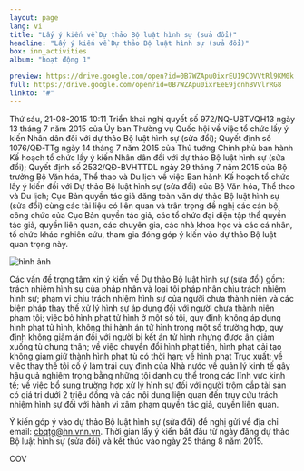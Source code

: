 ```yaml
---
layout: page
lang: vi
title: "Lấy ý kiến về Dự thảo Bộ luật hình sự (sửa đổi)"
headline: "Lấy ý kiến về Dự thảo Bộ luật hình sự (sửa đổi)"
box: inn_activities
album: "hoạt động 1"

preview: https://drive.google.com/open?id=0B7WZApu0ixrEU19COVVtRl9KM0k
full: https://drive.google.com/open?id=0B7WZApu0ixrEeE9jdnhBVVlrRG8
linkto: "#"
---
```


Thứ sáu, 21-08-2015 10:11
Triển khai nghị quyết số 972/NQ-UBTVQH13 ngày 13 tháng 7 năm 2015 của Ủy ban Thường vụ Quốc hội về việc tổ chức lấy ý kiến Nhân dân đối với dự thảo Bộ luật hình sự (sửa đổi); Quyết định số 1076/QĐ-TTg ngày 14 tháng 7 năm 2015 của Thủ tướng Chính phủ ban hành Kế hoạch tổ chức lấy ý kiến Nhân dân đối với dự thảo Bộ luật hình sự (sửa đổi); Quyết định số 2532/QĐ-BVHTTDL ngày 29 tháng 7 năm 2015 của Bộ trưởng Bộ Văn hóa, Thể thao và Du lịch về việc Ban hành Kế hoạch tổ chức lấy ý kiến đối với Dự thảo Bộ luật hình sự (sửa đổi) của Bộ Văn hóa, Thể thao và Du lịch; Cục Bản quyền tác giả đăng toàn văn dự thảo Bộ luật hình sự (sửa đổi) cùng các tài liệu có liên quan và trân trọng đề nghị các cán bộ, công chức của Cục Bản quyền tác giả, các tổ chức đại diện tập thể quyền tác giả, quyền liên quan, các chuyên gia, các nhà khoa học và các cá nhân, tổ chức khác nghiên cứu, tham gia đóng góp ý kiến vào dự thảo Bộ luật quan trọng này.

![hình ảnh](http://3.bp.blogspot.com/-581jP8q5Gus/TzY74lzY28I/AAAAAAABCPo/D_5HpoT0jfI/s1600/Funny+girls+(24).jpg)

Các vấn đề trọng tâm xin ý kiến về Dự thảo Bộ luật hình sự (sửa đổi) gồm: trách nhiệm hình sự của pháp nhân và loại tội pháp nhân chịu trách nhiệm hình sự; phạm vi chịu trách nhiệm hình sự của người chưa thành niên và các biện pháp thay thế xử lý hình sự áp dụng đối với người chưa thành niên phạm tội; việc bỏ hình phạt tử hình ở một số tội, quy định không áp dụng hình phạt tử hình, không thi hành án tử hình trong một số trường hợp, quy định không giảm án đối với người bị kết án tử hình nhưng được ân giảm xuống tù chung thân; về việc chuyển đổi hình phạt tiền, hình phạt cải tạo không giam giữ thành hình phạt tù có thời hạn; về hình phạt Trục xuất; về việc thay thế tội cố ý làm trái quy định của Nhà nước về quản lý kinh tế gây hậu quả nghiêm trọng bằng những tội danh cụ thể trong các lĩnh vực kinh tế; về việc bổ sung trường hợp xử lý hình sự đối với người trộm cắp tài sản có giá trị dưới 2 triệu đồng và các nội dung liên quan đến truy cứu trách nhiệm hình sự đối với hành vi xâm phạm quyền tác giả, quyền liên quan.

Ý kiến góp ý vào dự thảo Bộ luật hình sự (sửa đổi) đề nghị gửi về địa chỉ email: cbqtg@hn.vnn.vn. Thời gian lấy ý kiến bắt đầu từ ngày đăng dự thảo Bộ luật hình sự (sửa đổi) và kết thúc vào ngày 25 tháng 8 năm 2015.

COV
